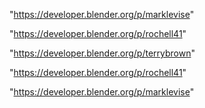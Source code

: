 "https://developer.blender.org/p/marklevise"

"https://developer.blender.org/p/rochell41"

 
"https://developer.blender.org/p/terrybrown"


"https://developer.blender.org/p/rochell41"


"https://developer.blender.org/p/marklevise"


 
